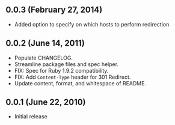 ## 0.0.3 (February 27, 2014)

- Added option to specify on which hosts to perform redirection


## 0.0.2 (June 14, 2011)

- Populate CHANGELOG.
- Streamline package files and spec helper.
- FIX: Spec for Ruby 1.9.2 compatibility.
- FIX: Add `Content-Type` header for 301 Redirect.
- Update content, format, and whitespace of README.


## 0.0.1 (June 22, 2010)

- Initial release